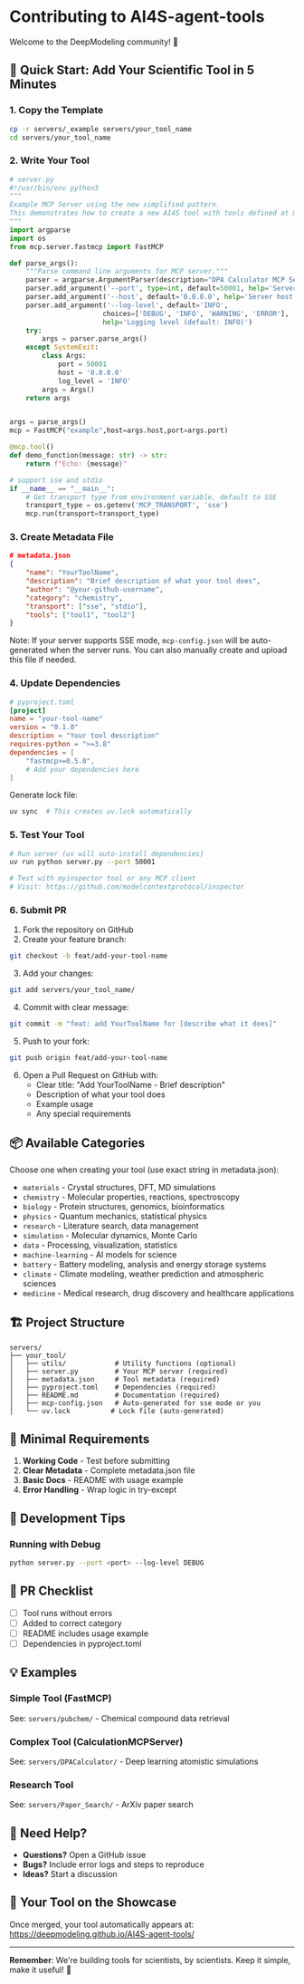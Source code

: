 # Contributing to AI4S-agent-tools

Welcome to the DeepModeling community! 🎉

## 🚀 Quick Start: Add Your Scientific Tool in 5 Minutes

### 1. Copy the Template
```bash
cp -r servers/_example servers/your_tool_name
cd servers/your_tool_name
```
### 2. Write Your Tool
```python
# server.py
#!/usr/bin/env python3
"""
Example MCP Server using the new simplified pattern.
This demonstrates how to create a new AI4S tool with tools defined at module level.
"""
import argparse
import os
from mcp.server.fastmcp import FastMCP

def parse_args():
    """Parse command line arguments for MCP server."""
    parser = argparse.ArgumentParser(description="DPA Calculator MCP Server")
    parser.add_argument('--port', type=int, default=50001, help='Server port (default: 50001)')
    parser.add_argument('--host', default='0.0.0.0', help='Server host (default: 0.0.0.0)')
    parser.add_argument('--log-level', default='INFO', 
                       choices=['DEBUG', 'INFO', 'WARNING', 'ERROR'],
                       help='Logging level (default: INFO)')
    try:
        args = parser.parse_args()
    except SystemExit:
        class Args:
            port = 50001
            host = '0.0.0.0'
            log_level = 'INFO'
        args = Args()
    return args


args = parse_args()
mcp = FastMCP("example",host=args.host,port=args.port)

@mcp.tool()
def demo_function(message: str) -> str:
    return f"Echo: {message}"

# support sse and stdio
if __name__ == "__main__":
    # Get transport type from environment variable, default to SSE
    transport_type = os.getenv('MCP_TRANSPORT', 'sse')
    mcp.run(transport=transport_type)
```

### 3. Create Metadata File
```json
# metadata.json
{
    "name": "YourToolName",
    "description": "Brief description of what your tool does",
    "author": "@your-github-username",
    "category": "chemistry",
    "transport": ["sse", "stdio"],
    "tools": ["tool1", "tool2"]
}
```

Note: If your server supports SSE mode, `mcp-config.json` will be auto-generated when the server runs. You can also manually create and upload this file if needed.

### 4. Update Dependencies
```toml
# pyproject.toml
[project]
name = "your-tool-name"
version = "0.1.0"
description = "Your tool description"
requires-python = ">=3.8"
dependencies = [
    "fastmcp>=0.5.0",
    # Add your dependencies here
]
```

Generate lock file:
```bash
uv sync  # This creates uv.lock automatically
```

### 5. Test Your Tool
```bash
# Run server (uv will auto-install dependencies)
uv run python server.py --port 50001

# Test with myinspector tool or any MCP client
# Visit: https://github.com/modelcontextprotocol/inspector
```

### 6. Submit PR
1. Fork the repository on GitHub
2. Create your feature branch:
```bash
git checkout -b feat/add-your-tool-name
```
3. Add your changes:
```bash
git add servers/your_tool_name/
```
4. Commit with clear message:
```bash
git commit -m "feat: add YourToolName for [describe what it does]"
```
5. Push to your fork:
```bash
git push origin feat/add-your-tool-name
```
6. Open a Pull Request on GitHub with:
   - Clear title: "Add YourToolName - Brief description"
   - Description of what your tool does
   - Example usage
   - Any special requirements

## 📦 Available Categories

Choose one when creating your tool (use exact string in metadata.json):

- `materials` - Crystal structures, DFT, MD simulations
- `chemistry` - Molecular properties, reactions, spectroscopy  
- `biology` - Protein structures, genomics, bioinformatics
- `physics` - Quantum mechanics, statistical physics
- `research` - Literature search, data management
- `simulation` - Molecular dynamics, Monte Carlo
- `data` - Processing, visualization, statistics
- `machine-learning` - AI models for science
- `battery` - Battery modeling, analysis and energy storage systems
- `climate` - Climate modeling, weather prediction and atmospheric sciences
- `medicine` - Medical research, drug discovery and healthcare applications 


## 🏗️ Project Structure

```
servers/
├── your_tool/ 
│   ├── utils/            # Utility functions (optional)
│   ├── server.py         # Your MCP server (required)
│   ├── metadata.json     # Tool metadata (required)
│   ├── pyproject.toml    # Dependencies (required)
│   ├── README.md         # Documentation (required)
│   ├── mcp-config.json   # Auto-generated for sse mode or you
│   └── uv.lock          # Lock file (auto-generated)
```

## 📝 Minimal Requirements

1. **Working Code** - Test before submitting
2. **Clear Metadata** - Complete metadata.json file
3. **Basic Docs** - README with usage example
4. **Error Handling** - Wrap logic in try-except

## 🔧 Development Tips

### Running with Debug
```bash
python server.py --port <port> --log-level DEBUG
```


## 🎯 PR Checklist

- [ ] Tool runs without errors
- [ ] Added to correct category
- [ ] README includes usage example
- [ ] Dependencies in pyproject.toml

## 💡 Examples

### Simple Tool (FastMCP)
See: `servers/pubchem/` - Chemical compound data retrieval

### Complex Tool (CalculationMCPServer)  
See: `servers/DPACalculator/` - Deep learning atomistic simulations

### Research Tool
See: `servers/Paper_Search/` - ArXiv paper search

## 🤝 Need Help?

- **Questions?** Open a GitHub issue
- **Bugs?** Include error logs and steps to reproduce
- **Ideas?** Start a discussion

## 🌟 Your Tool on the Showcase

Once merged, your tool automatically appears at:
https://deepmodeling.github.io/AI4S-agent-tools/

---

**Remember**: We're building tools for scientists, by scientists. Keep it simple, make it useful! 🔬